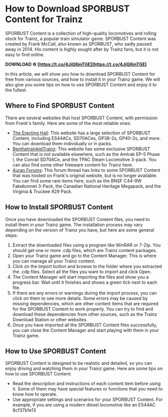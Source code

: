 # How to Download SPORBUST Content for Trainz
 
SPORBUST Content is a collection of high-quality locomotives and rolling stock for Trainz, a popular train simulator game. SPORBUST Content was created by Frank McCall, also known as SPORBUST, who sadly passed away in 2014. His content is highly sought after by Trainz fans, but it is not easy to find online.
 
**DOWNLOAD ⚙ [https://t.co/4JiQ6inTGE](https://t.co/4JiQ6inTGE)**


 
In this article, we will show you how to download SPORBUST Content for free from various sources, and how to install it in your Trainz game. We will also give you some tips on how to use SPORBUST Content and enjoy it to the fullest.
 
## Where to Find SPORBUST Content
 
There are several websites that host SPORBUST Content, with permission from Frank's family. Here are some of the most reliable ones:
 
- [The Erecting Hall](https://n8phu.wordpress.com/sporbusts-content/): This website has a large selection of SPORBUST Content, including ES44ACs, SD70ACes, GP38-2s, GP40-2s, and more. You can download them individually or in packs.
- [BenthetrainkidTrainz](https://benthetrainkidwix.wixsite.com/bttktrainz/train-vehicles): This website has some exclusive SPORBUST Content that is not available elsewhere, such as the Amtrak EP-5 Phase I, the Conrail SD70ACe, and the TPAC Steam Locomotive 3-pack. You can also find some other freeware content for Trainz here.
- [Auran Forums](https://forums.auran.com/trainz/showthread.php?76937-Re-Releasing-SPORBUST-Content): This forum thread has links to some SPORBUST Content that was hosted on Frank's original website, but is no longer available. You can find some rare items here, such as the BNSF C44-9W Fakebonnet 3-Pack, the Canadian National Heritage Megapack, and the Virginia & Truckee #29 Pack.

## How to Install SPORBUST Content
 
Once you have downloaded the SPORBUST Content files, you need to install them in your Trainz game. The installation process may vary depending on the version of Trainz you have, but here are some general steps:

1. Extract the downloaded files using a program like WinRAR or 7-Zip. You should get one or more .cdp files, which are Trainz content packages.
2. Open your Trainz game and go to the Content Manager. This is where you can manage all your Trainz content.
3. Click on the Import button and browse to the folder where you extracted the .cdp files. Select all the files you want to import and click Open.
4. The Content Manager will start importing the files and show you a progress bar. Wait until it finishes and shows a green tick next to each file.
5. If there are any errors or warnings during the import process, you can click on them to see more details. Some errors may be caused by missing dependencies, which are other content items that are required for the SPORBUST Content to work properly. You can try to find and download these dependencies from other sources, such as the Trainz Download Station or other websites.
6. Once you have imported all the SPORBUST Content files successfully, you can close the Content Manager and start playing with them in your Trainz game.

## How to Use SPORBUST Content
 
SPORBUST Content is designed to be realistic and detailed, so you can enjoy driving and watching them in your Trainz game. Here are some tips on how to use SPORBUST Content:

- Read the description and instructions of each content item before using it. Some of them may have special features or functions that you need to know how to operate.
- Use appropriate settings and scenarios for your SPORBUST Content. For example, if you are using a modern diesel locomotive like an ES44AC 8cf37b1e13


